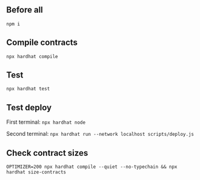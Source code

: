 ## Before all

`npm i`

## Compile contracts

`npx hardhat compile`

## Test

`npx hardhat test`

## Test deploy

First terminal:
`npx hardhat node`

Second terminal:
`npx hardhat run --network localhost scripts/deploy.js`

## Check contract sizes

`OPTIMIZER=200 npx hardhat compile --quiet --no-typechain && npx hardhat size-contracts`
